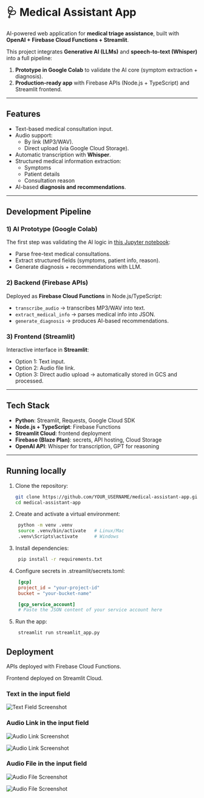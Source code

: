 # 🩺 Medical Assistant App

AI-powered web application for **medical triage assistance**, built with **OpenAI + Firebase Cloud Functions + Streamlit**.

This project integrates **Generative AI (LLMs)** and **speech-to-text (Whisper)** into a full pipeline:
1. **Prototype in Google Colab** to validate the AI core (symptom extraction + diagnosis).
2. **Production-ready app** with Firebase APIs (Node.js + TypeScript) and Streamlit frontend.

---

## Features
- Text-based medical consultation input.
- Audio support:
  - By link (MP3/WAV).
  - Direct upload (via Google Cloud Storage).
- Automatic transcription with **Whisper**.
- Structured medical information extraction:
  - Symptoms
  - Patient details
  - Consultation reason
- AI-based **diagnosis and recommendations**.

---

## Development Pipeline

### 1) AI Prototype (Google Colab)
The first step was validating the AI logic in [this Jupyter notebook](notebooks/solution_notebook.ipynb):  
- Parse free-text medical consultations.
- Extract structured fields (symptoms, patient info, reason).
- Generate diagnosis + recommendations with LLM.

### 2) Backend (Firebase APIs)
Deployed as **Firebase Cloud Functions** in Node.js/TypeScript:
- `transcribe_audio` → transcribes MP3/WAV into text.
- `extract_medical_info` → parses medical info into JSON.
- `generate_diagnosis` → produces AI-based recommendations.

### 3) Frontend (Streamlit)
Interactive interface in **Streamlit**:
- Option 1: Text input.
- Option 2: Audio file link.
- Option 3: Direct audio upload → automatically stored in GCS and processed.

---

## Tech Stack
- **Python**: Streamlit, Requests, Google Cloud SDK
- **Node.js + TypeScript**: Firebase Functions
- **Streamlit Cloud**: frontend deployment
- **Firebase (Blaze Plan)**: secrets, API hosting, Cloud Storage
- **OpenAI API**: Whisper for transcription, GPT for reasoning

---

## Running locally

1. Clone the repository:
   ```bash
   git clone https://github.com/YOUR_USERNAME/medical-assistant-app.git
   cd medical-assistant-app

2. Create and activate a virtual environment:
   ```bash
    python -m venv .venv
    source .venv/bin/activate   # Linux/Mac
    .venv\Scripts\activate      # Windows

3. Install dependencies:
   ```bash
    pip install -r requirements.txt

4. Configure secrets in .streamlit/secrets.toml:
   ```toml
    [gcp]
    project_id = "your-project-id"
    bucket = "your-bucket-name"

    [gcp_service_account]
    # Paste the JSON content of your service account here

5. Run the app:
   ```bash
    streamlit run streamlit_app.py

## Deployment

APIs deployed with Firebase Cloud Functions.

Frontend deployed on Streamlit Cloud.

### Text in the input field

![Text Field Screenshot](docs/medical-text.png)

### Audio Link in the input field

![Audio Link Screenshot](docs/audio-link-text1.png)

![Audio Link Screenshot](docs/audio-link-text2.png)

### Audio File in the input field

![Audio File Screenshot](docs/upload-text1.png)

![Audio File Screenshot](docs/upload-text2.png)
